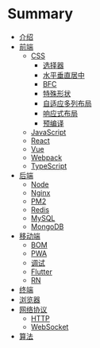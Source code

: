 # Summary
* [介绍](README.md)
* [前端]()
  * [CSS]()
    * [选择器](./frontend/css/select/README.md)
    * [水平垂直居中](./frontend/css/center/README.md)
    * [BFC](./frontend/css/bfc/README.md)
    * [特殊形状](./frontend/css/special-shape/README.md)
    * [自适应多列布局](./frontend/css/adaptive-two-columns/README.md)
    * [响应式布局](./frontend/css/responsive-layout/README.md)
    * [预编译](./frontend/css/precompiled/README.md)
  * [JavaScript]()
  * [React]()
  * [Vue]()
  * [Webpack]()
  * [TypeScript]()
* [后端]()
  * [Node]()
  * [Nginx]()
  * [PM2]()
  * [Redis]()
  * [MySQL]()
  * [MongoDB]()
* [移动端]()
  * [BOM]()
  * [PWA]()
  * [调试]()
  * [Flutter]()
  * [RN]()
* [终端]()
* [浏览器]()
* [网络协议]()
  * [HTTP]()
  * [WebSocket]()
* [算法]()
